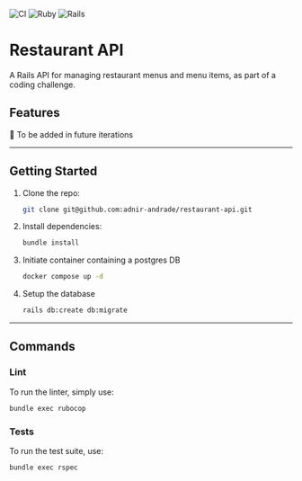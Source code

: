 ![CI](https://github.com/adnir-andrade/restaurant-api/actions/workflows/ci.yml/badge.svg)
![Ruby](https://img.shields.io/badge/Ruby-3.4.2-red)
![Rails](https://img.shields.io/badge/Rails-8.0.2-red)

# Restaurant API

A Rails API for managing restaurant menus and menu items, as part of a coding challenge.

## Features

🚧 To be added in future iterations

___

## Getting Started

1. Clone the repo:
   ```bash
   git clone git@github.com:adnir-andrade/restaurant-api.git

2. Install dependencies:
   ```bash
   bundle install

3. Initiate container containing a postgres DB
   ```bash
   docker compose up -d
   ```

4. Setup the database
   ```bash
   rails db:create db:migrate
   ```

___

## Commands

### Lint

To run the linter, simply use:

   ```bash
   bundle exec rubocop
   ```

### Tests

To run the test suite, use:

   ```bash
   bundle exec rspec
   ```

